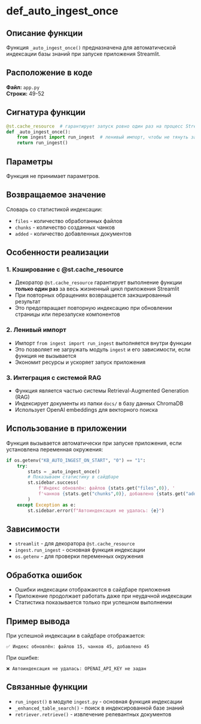 # def_auto_ingest_once

## Описание функции

Функция `_auto_ingest_once()` предназначена для автоматической индексации базы знаний при запуске приложения Streamlit.

## Расположение в коде

**Файл:** `app.py`  
**Строки:** 49-52

## Сигнатура функции

```python
@st.cache_resource  # гарантирует запуск ровно один раз на процесс Streamlit
def _auto_ingest_once():
    from ingest import run_ingest  # ленивый импорт, чтобы не тянуть зависимости зря
    return run_ingest()
```

## Параметры

Функция не принимает параметров.

## Возвращаемое значение

Словарь со статистикой индексации:
- `files` - количество обработанных файлов
- `chunks` - количество созданных чанков
- `added` - количество добавленных документов

## Особенности реализации

### 1. Кэширование с @st.cache_resource
- Декоратор `@st.cache_resource` гарантирует выполнение функции **только один раз** за весь жизненный цикл приложения Streamlit
- При повторных обращениях возвращается закэшированный результат
- Это предотвращает повторную индексацию при обновлении страницы или перезапуске компонентов

### 2. Ленивый импорт
- Импорт `from ingest import run_ingest` выполняется внутри функции
- Это позволяет не загружать модуль `ingest` и его зависимости, если функция не вызывается
- Экономит ресурсы и ускоряет запуск приложения

### 3. Интеграция с системой RAG
- Функция является частью системы Retrieval-Augmented Generation (RAG)
- Индексирует документы из папки `docs/` в базу данных ChromaDB
- Использует OpenAI embeddings для векторного поиска

## Использование в приложении

Функция вызывается автоматически при запуске приложения, если установлена переменная окружения:

```python
if os.getenv("KB_AUTO_INGEST_ON_START", "0") == "1":
    try:
        stats = _auto_ingest_once()
        # Показываем статистику в сайдбаре
        st.sidebar.success(
            f'Индекс обновлён: файлов {stats.get("files",0)}, '
            f'чанков {stats.get("chunks",0)}, добавлено {stats.get("added",0)}'
        )
    except Exception as e:
        st.sidebar.error(f"Автоиндексация не удалась: {e}")
```

## Зависимости

- `streamlit` - для декоратора `@st.cache_resource`
- `ingest.run_ingest` - основная функция индексации
- `os.getenv` - для проверки переменных окружения

## Обработка ошибок

- Ошибки индексации отображаются в сайдбаре приложения
- Приложение продолжает работать даже при неудачной индексации
- Статистика показывается только при успешном выполнении

## Пример вывода

При успешной индексации в сайдбаре отображается:
```
✅ Индекс обновлён: файлов 15, чанков 45, добавлено 45
```

При ошибке:
```
❌ Автоиндексация не удалась: OPENAI_API_KEY не задан
```

## Связанные функции

- `run_ingest()` в модуле `ingest.py` - основная функция индексации
- `_enhanced_table_search()` - поиск в индексированной базе знаний
- `retriever.retrieve()` - извлечение релевантных документов
